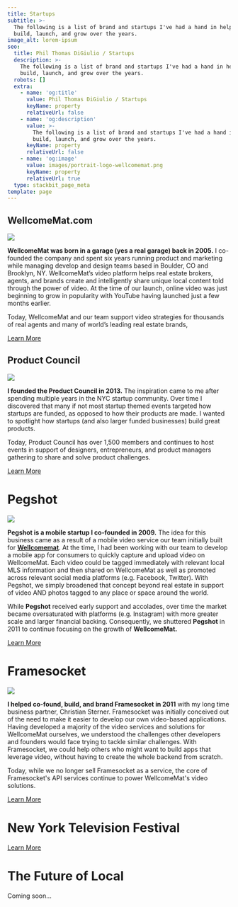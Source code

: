 ```yaml
---
title: Startups
subtitle: >-
  The following is a list of brand and startups I've had a hand in helping
  build, launch, and grow over the years.
image_alt: lorem-ipsum
seo:
  title: Phil Thomas DiGiulio / Startups
  description: >-
    The following is a list of brand and startups I've had a hand in helping
    build, launch, and grow over the years.
  robots: []
  extra:
    - name: 'og:title'
      value: Phil Thomas DiGiulio / Startups
      keyName: property
      relativeUrl: false
    - name: 'og:description'
      value: >-
        The following is a list of brand and startups I've had a hand in helping
        build, launch, and grow over the years.
      keyName: property
      relativeUrl: false
    - name: 'og:image'
      value: images/portrait-logo-wellcomemat.png
      keyName: property
      relativeUrl: true
  type: stackbit_page_meta
template: page
---
```

## WellcomeMat.com

![](images/panoramic-tomato.jpg)

**WellcomeMat was born in a garage (yes a real garage) back in 2005.** I co-founded the company and spent six years running product and marketing while managing develop and design teams based in Boulder, CO and Brooklyn, NY. WellcomeMat’s video platform helps real estate brokers, agents, and brands create and intelligently share unique local content told through the power of video. At the time of our launch, online video was just beginning to grow in popularity with YouTube having launched just a few months earlier.

Today, WellcomeMat and our team support video strategies for thousands of real agents and many of world’s leading real estate brands,

[Learn More](/portfolio/wellcomemat/)

## Product Council

![](images/image-startups-product-council.jpg)

**I founded the Product Council in 2013.** The inspiration came to me after spending multiple years in the NYC startup community. Over time I discovered that many if not most startup themed events targeted how startups are funded, as opposed to how their products are made. I wanted to spotlight how startups (and also larger funded businesses) build great products.

Today, Product Council has over 1,500 members and continues to host events in support of designers, entrepreneurs, and product managers gathering to share and solve product challenges.

[Learn More](/portfolio/product-council/)

# Pegshot

![](images/portrait-image-pegshot.jpg)

**Pegshot is a mobile startup I co-founded in 2009.** The idea for this business came as a result of a mobile video service our team initially built for [**Wellcomemat**](https://www.wellcomemat.com/). At the time, I had been working with our team to develop a mobile app for consumers to quickly capture and upload video on WellcomeMat. Each video could be tagged immediately with relevant local MLS information and then shared on WellcomeMat as well as promoted across relevant social media platforms (e.g. Facebook, Twitter). With Pegshot, we simply broadened that concept beyond real estate in support of video AND photos tagged to any place or space around the world. 

While **Pegshot** received early support and accolades, over time the market became oversaturated with platforms (e.g. Instagram) with more greater scale and larger financial backing. Consequently, we shuttered **Pegshot** in 2011 to continue focusing on the growth of **WellcomeMat.**

[Learn More](/portfolio/pegshot/)

# Framesocket

![](images/image-framesocket.png)

**I helped co-found, build, and brand Framesocket in 2011** with my long time business partner, Christian Sterner. Framesocket was initially conceived out of the need to make it easier to develop our own video-based applications. Having developed a majority of the video services and solutions for WellcomeMat ourselves, we understood the challenges other developers and founders would face trying to tackle similar challenges. With Framesocket, we could help others who might want to build apps that leverage video, without having to create the whole backend from scratch.

Today, while we no longer sell Framesocket as a service, the core of Framesocket's API services continue to power WellcomeMat's video solutions.

[Learn More](/portfolio/framesocket/)

# New York Television Festival

[Learn More](/portfolio/project-10/)

# The Future of Local

Coming soon...
